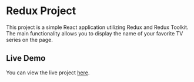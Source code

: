 # Redux Project

This project is a simple React application utilizing Redux and Redux Toolkit. The main functionality allows you to display the name of your favorite TV series on the page.

## Live Demo

You can view the live project [here](https://mahitalebi.github.io/reduxProject).

